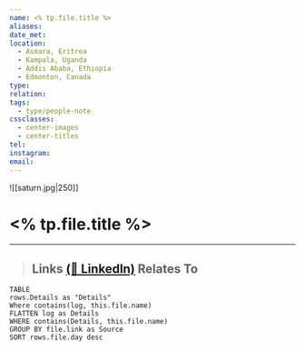 ```yaml
---
name: <% tp.file.title %>
aliases: 
date_met: 
location:
  - Asmara, Eritrea
  - Kampala, Uganda
  - Addis Ababa, Ethiopia
  - Edmonton, Canada
type: 
relation: 
tags:
  - type/people-note
cssclasses:
  - center-images
  - center-titles
tel: 
instagram: 
email:
---
```


![[saturn.jpg|250]]
# <% tp.file.title %>
---
>**Links**
> [(🔗 LinkedIn)]()
>**Relates To**
> - 
> 
> 


```dataview
TABLE
rows.Details as "Details"
Where contains(log, this.file.name)
FLATTEN log as Details
WHERE contains(Details, this.file.name)
GROUP BY file.link as Source
SORT rows.file.day desc
```
